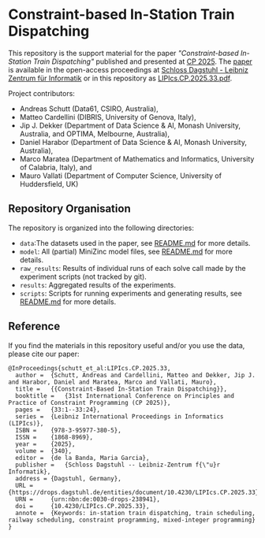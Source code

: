 Constraint-based In-Station Train Dispatching
=============================================

This repository is the support material for the paper *"Constraint-based In-Station Train Dispatching"*
published and presented at [CP 2025](https://cp2025.a4cp.org/). The [paper](https://drops.dagstuhl.de/entities/document/10.4230/LIPIcs.CP.2025.33) is available in the open-access
proceedings at [Schloss Dagstuhl - Leibniz Zentrum für Informatik](https://drops.dagstuhl.de/entities/volume/LIPIcs-volume-340) or in this repository as [LIPIcs.CP.2025.33.pdf](LIPIcs.CP.2025.33.pdf).

Project contributors:
- Andreas Schutt (Data61, CSIRO, Australia),
- Matteo Cardellini (DIBRIS, University of Genova, Italy),
- Jip J. Dekker (Department of Data Science & AI, Monash University, Australia, and OPTIMA, Melbourne, Australia),
- Daniel Harabor (Department of Data Science & AI, Monash University, Australia),
- Marco Maratea (Department of Mathematics and Informatics, University of Calabria, Italy), and
- Mauro Vallati (Department of Computer Science, University of Huddersfield, UK)

## Repository Organisation

The repository is organized into the following directories:

- `data`:The datasets used in the paper, see [README.md](data/README.md) for more details.
- `model`: All (partial) MiniZinc model files, see [README.md](model/README.md) for more details.
- `raw_results`: Results of individual runs of each solve call made by the experiment scripts (not tracked by git).
- `results`: Aggregated results of the experiments.
- `scripts`: Scripts for running experiments and generating results, see [README.md](scripts/README.md) for more details.

## Reference

If you find the materials in this repository useful and/or you use the data, please cite our paper:
```
@InProceedings{schutt_et_al:LIPIcs.CP.2025.33,
  author =	{Schutt, Andreas and Cardellini, Matteo and Dekker, Jip J. and Harabor, Daniel and Maratea, Marco and Vallati, Mauro},
  title =	{{Constraint-Based In-Station Train Dispatching}},
  booktitle =	{31st International Conference on Principles and Practice of Constraint Programming (CP 2025)},
  pages =	{33:1--33:24},
  series =	{Leibniz International Proceedings in Informatics (LIPIcs)},
  ISBN =	{978-3-95977-380-5},
  ISSN =	{1868-8969},
  year =	{2025},
  volume =	{340},
  editor =	{de la Banda, Maria Garcia},
  publisher =	{Schloss Dagstuhl -- Leibniz-Zentrum f{\"u}r Informatik},
  address =	{Dagstuhl, Germany},
  URL =		{https://drops.dagstuhl.de/entities/document/10.4230/LIPIcs.CP.2025.33},
  URN =		{urn:nbn:de:0030-drops-238941},
  doi =		{10.4230/LIPIcs.CP.2025.33},
  annote =	{Keywords: in-station train dispatching, train scheduling, railway scheduling, constraint programming, mixed-integer programming}
}
```
